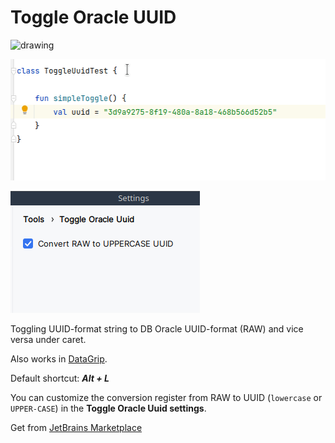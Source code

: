 # Toggle Oracle UUID

<img src="https://plugins.jetbrains.com/files/17915/143624/icon/pluginIcon.svg" alt="drawing" width="100"/>
<p><img src="https://github.com/stykalin/stykalin.github.io/raw/master/images/toggle_oracle_demo.gif" alt="demo" width="552" height="194"></p>
<img src="docs/settings_uppercase.png" alt="settings">

<!-- Plugin description -->
<p>Toggling UUID-format string to DB Oracle UUID-format (RAW) and vice versa under caret.</p>
<p>Also works in <a href="https://www.jetbrains.com/datagrip/">DataGrip</a>.</p>
<p>Default shortcut: <em><strong>Alt + L</strong></em></p>
<p>You can customize the conversion register from RAW to UUID (<code>lowercase</code> or <code>UPPER-CASE</code>) in the <b>Toggle Oracle Uuid settings</b>.</p>
<!-- Plugin description end -->

Get from [JetBrains Marketplace](https://plugins.jetbrains.com/plugin/17915-toggle-oracle-uuid)
